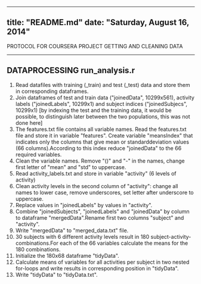 ---------------------------------
title: "README.md"
date: "Saturday, August 16, 2014"
---------------------------------

PROTOCOL FOR COURSERA PROJECT GETTING AND CLEANING DATA

               
-----------------------------
DATAPROCESSING run_analysis.r
-----------------------------
1. Read datafiles with training (_train) and test (_test) data and store them in corresponding dataframes.
2. Join dataframes of test and train data ("joinedData", 10299x561), activity labels ("joinedLabels", 10299x1) and subject indices ("joinedSubjecs", 10299x1) [by indexing the test and the training data, it would be possible, to distinguish later between the two populations, this was not done here]
3. The features.txt file contains all variable names. Read the features.txt file and store it in variable "features". Create variable "meansIndex" that indicates only the columns that give mean or standarddeviation values (66 columns).According to this index reduce "joinedData" to the 66 required variables.
4. Clean the variable names. Remove "()" and "-" in the names, change first letter of "mean" and "std" to uppercase.
5. Read activity_labels.txt and store in variable "activity" (6 levels of activity)
6. Clean activity levels in the second column of "activity": change all names to lower case, remove underscores, set letter after underscore to uppercase.
7. Replace values in "joinedLabels" by values in "activity".
8. Combine "joinedSubjects", "joinedLabels" and "joinedData" by column to dataframe "mergedData".Rename first two columns "subject" and "activity".
9. Write "mergedData" to "merged_data.txt" file.
10. 30 subjects with 6 different activity levels result in 180 subject-activity-combinations.For each of the 66 variables calculate the means for the 180 combinations.
11. Initialize the 180x68 dataframe "tidyData".
12. Calculate means of variables for all activities per subject in two nested for-loops and write results in corresponding position in "tidyData".
13. Write "tidyData" to "tidyData.txt".
